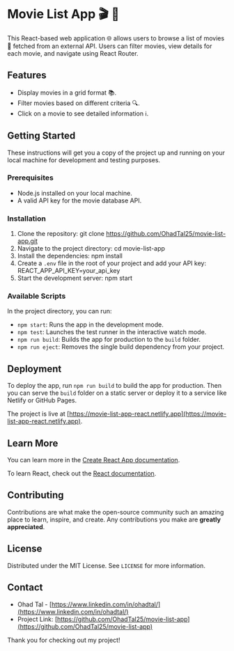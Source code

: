 # Movie List App 🎬 🍿   
        
This React-based web application 🌐 allows users to browse a list of movies 🎥 fetched from an external API. Users can filter movies, view details for each movie, and navigate using React Router. 

## Features
- Display movies in a grid format 📚. 
- Filter movies based on different criteria 🔍.  
- Click on a movie to see detailed information ℹ️. 

## Getting Started  
 
These instructions will get you a copy of the project up and running on your local machine for development and testing purposes.

### Prerequisites

- Node.js installed on your local machine.
- A valid API key for the movie database API.

### Installation

1. Clone the repository:
   git clone https://github.com/OhadTal25/movie-list-app.git
3. Navigate to the project directory:
   cd movie-list-app
5. Install the dependencies:
   npm install
7. Create a `.env` file in the root of your project and add your API key: REACT_APP_API_KEY=your_api_key
8. Start the development server:
   npm start

### Available Scripts

In the project directory, you can run:

- `npm start`: Runs the app in the development mode.
- `npm test`: Launches the test runner in the interactive watch mode.
- `npm run build`: Builds the app for production to the `build` folder.
- `npm run eject`: Removes the single build dependency from your project.

## Deployment

To deploy the app, run `npm run build` to build the app for production. Then you can serve the `build` folder on a static server or deploy it to a service like Netlify or GitHub Pages.

The project is live at [https://movie-list-app-react.netlify.app](https://movie-list-app-react.netlify.app).

## Learn More

You can learn more in the [Create React App documentation](https://facebook.github.io/create-react-app/docs/getting-started).

To learn React, check out the [React documentation](https://reactjs.org/).

## Contributing

Contributions are what make the open-source community such an amazing place to learn, inspire, and create. Any contributions you make are **greatly appreciated**.

## License

Distributed under the MIT License. See `LICENSE` for more information.

## Contact

- Ohad Tal - [https://www.linkedin.com/in/ohadtal/](https://www.linkedin.com/in/ohadtal/)
- Project Link: [https://github.com/OhadTal25/movie-list-app](https://github.com/OhadTal25/movie-list-app)

Thank you for checking out my project!
